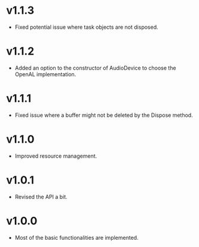 # v1.1.3

- Fixed potential issue where task objects are not disposed.

# v1.1.2

- Added an option to the constructor of AudioDevice to choose the OpenAL implementation.

# v1.1.1

- Fixed issue where a buffer might not be deleted by the Dispose method.

# v1.1.0

- Improved resource management.

# v1.0.1

- Revised the API a bit.

# v1.0.0

- Most of the basic functionalities are implemented.
